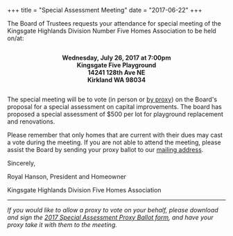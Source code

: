 +++
title = "Special Assessment Meeting"
date = "2017-06-22"
+++

The Board of Trustees requests your attendance for special meeting of the Kingsgate Highlands Division Number Five Homes Association to be held on/at:
 
<div style="text-align: center; font-weight: bold; margin-top: 2em; margin-bottom: 2em;">
    Wednesday, July 26, 2017 at 7:00pm<br />
    Kingsgate Five Playground<br />
    14241 128th Ave NE<br />
    Kirkland WA 98034<br />
</div>

The special meeting will be to vote (in person or [by proxy](/pdf/2017-KG5-Special-Assessment-Proxy.pdf)) on the Board's proposal for a special assessment on capital improvements. The board has proposed a special assessment of $500 per lot for playground replacement and renovations.
 
Please remember that only homes that are current with their dues may cast a vote during the meeting. If you are not able to attend the meeting, please assist the Board by sending your proxy ballot to our [mailing address](/contact/).
 
Sincerely,
 
Royal Hanson, President and Homeowner

Kingsgate Highlands Division Five Homes Association

<hr />

*If you would like to allow a proxy to vote on your behalf, please download and sign the [2017 Special Assessment Proxy Ballot form](/pdf/2017-KG5-Special-Assessment-Proxy.pdf), and have your proxy take it with them to the meeting.*

